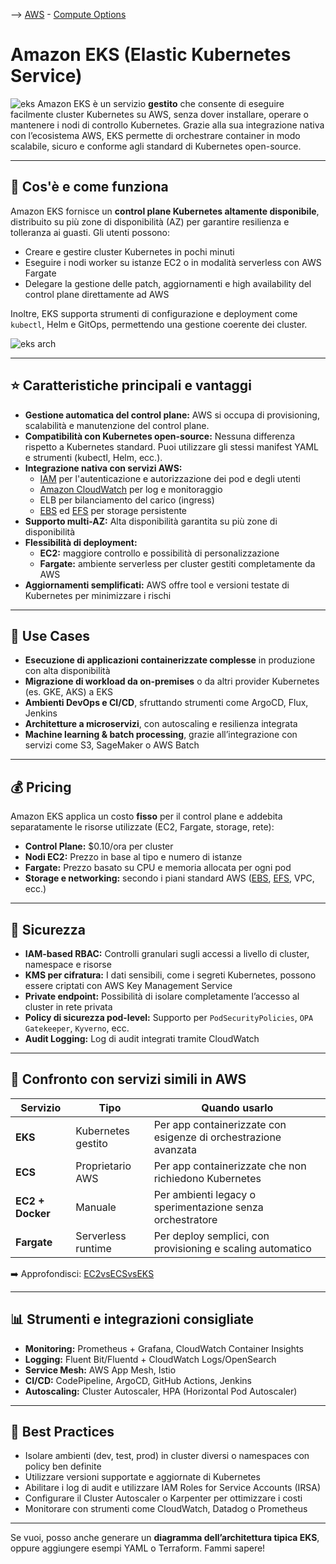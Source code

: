 --> [AWS](00-Intro/AWS.md)  -  [Compute Options](01-Compute-options/AWS-Compute-Options.md)
# Amazon EKS (Elastic Kubernetes Service)

![eks](eks.jpg)
Amazon EKS è un servizio **gestito** che consente di eseguire facilmente cluster Kubernetes su AWS, senza dover installare, operare o mantenere i nodi di controllo Kubernetes. Grazie alla sua integrazione nativa con l’ecosistema AWS, EKS permette di orchestrare container in modo scalabile, sicuro e conforme agli standard di Kubernetes open-source.

---

## 🔧 Cos'è e come funziona

Amazon EKS fornisce un **control plane Kubernetes altamente disponibile**, distribuito su più zone di disponibilità (AZ) per garantire resilienza e tolleranza ai guasti. Gli utenti possono:

- Creare e gestire cluster Kubernetes in pochi minuti
- Eseguire i nodi worker su istanze EC2 o in modalità serverless con AWS Fargate
- Delegare la gestione delle patch, aggiornamenti e high availability del control plane direttamente ad AWS

Inoltre, EKS supporta strumenti di configurazione e deployment come `kubectl`, Helm e GitOps, permettendo una gestione coerente dei cluster.

![eks arch](Architecture-of-EKS.webp)

---

## ⭐ Caratteristiche principali e vantaggi

- **Gestione automatica del control plane:** AWS si occupa di provisioning, scalabilità e manutenzione del control plane.
- **Compatibilità con Kubernetes open-source:** Nessuna differenza rispetto a Kubernetes standard. Puoi utilizzare gli stessi manifest YAML e strumenti (kubectl, Helm, ecc.).
- **Integrazione nativa con servizi AWS:**
  - [IAM](09-Sicurezza-Compliance-Governance/Sicurezza/AWS-IAM.md) per l'autenticazione e autorizzazione dei pod e degli utenti
  - [Amazon CloudWatch](08-Auditing-Monitoring-Logging/Amazon-CloudWatch.md) per log e monitoraggio
  - ELB per bilanciamento del carico (ingress)
  - [EBS](02-Storage-services/Amazon-EBS.md) ed [EFS](02-Storage-services/Amazon-EFS.md) per storage persistente
- **Supporto multi-AZ:** Alta disponibilità garantita su più zone di disponibilità
- **Flessibilità di deployment:** 
  - **EC2:** maggiore controllo e possibilità di personalizzazione
  - **Fargate:** ambiente serverless per cluster gestiti completamente da AWS
- **Aggiornamenti semplificati:** AWS offre tool e versioni testate di Kubernetes per minimizzare i rischi

---

## 🚀 Use Cases

- **Esecuzione di applicazioni containerizzate complesse** in produzione con alta disponibilità
- **Migrazione di workload da on-premises** o da altri provider Kubernetes (es. GKE, AKS) a EKS
- **Ambienti DevOps e CI/CD**, sfruttando strumenti come ArgoCD, Flux, Jenkins
- **Architetture a microservizi**, con autoscaling e resilienza integrata
- **Machine learning & batch processing**, grazie all’integrazione con servizi come S3, SageMaker o AWS Batch

---

## 💰 Pricing

Amazon EKS applica un costo **fisso** per il control plane e addebita separatamente le risorse utilizzate (EC2, Fargate, storage, rete):

- **Control Plane:** $0.10/ora per cluster
- **Nodi EC2:** Prezzo in base al tipo e numero di istanze
- **Fargate:** Prezzo basato su CPU e memoria allocata per ogni pod
- **Storage e networking:** secondo i piani standard AWS ([EBS](02-Storage-services/Amazon-EBS.md), [EFS](02-Storage-services/Amazon-EFS.md), VPC, ecc.)


---

## 🔐 Sicurezza

- **IAM-based RBAC:** Controlli granulari sugli accessi a livello di cluster, namespace e risorse
- **KMS per cifratura:** I dati sensibili, come i segreti Kubernetes, possono essere criptati con AWS Key Management Service
- **Private endpoint:** Possibilità di isolare completamente l’accesso al cluster in rete privata
- **Policy di sicurezza pod-level:** Supporto per `PodSecurityPolicies`, `OPA Gatekeeper`, `Kyverno`, ecc.
- **Audit Logging:** Log di audit integrati tramite CloudWatch

---

## 🔄 Confronto con servizi simili in AWS

| Servizio         | Tipo               | Quando usarlo                                               |
|------------------|--------------------|-------------------------------------------------------------|
| **EKS**          | Kubernetes gestito | Per app containerizzate con esigenze di orchestrazione avanzata |
| **ECS**          | Proprietario AWS   | Per app containerizzate che non richiedono Kubernetes       |
| **EC2 + Docker** | Manuale            | Per ambienti legacy o sperimentazione senza orchestratore   |
| **Fargate**      | Serverless runtime | Per deploy semplici, con provisioning e scaling automatico  |

➡️ Approfondisci: [EC2vsECSvsEKS](01-Compute-options/EC2vsECSvsEKS.md)

---

## 📊 Strumenti e integrazioni consigliate

- **Monitoring:** Prometheus + Grafana, CloudWatch Container Insights
- **Logging:** Fluent Bit/Fluentd + CloudWatch Logs/OpenSearch
- **Service Mesh:** AWS App Mesh, Istio
- **CI/CD:** CodePipeline, ArgoCD, GitHub Actions, Jenkins
- **Autoscaling:** Cluster Autoscaler, HPA (Horizontal Pod Autoscaler)

---

## 📌 Best Practices

- Isolare ambienti (dev, test, prod) in cluster diversi o namespaces con policy ben definite
- Utilizzare versioni supportate e aggiornate di Kubernetes
- Abilitare i log di audit e utilizzare IAM Roles for Service Accounts (IRSA)
- Configurare il Cluster Autoscaler o Karpenter per ottimizzare i costi
- Monitorare con strumenti come CloudWatch, Datadog o Prometheus

---

Se vuoi, posso anche generare un **diagramma dell’architettura tipica EKS**, oppure aggiungere esempi YAML o Terraform. Fammi sapere!
